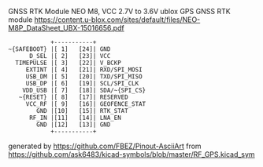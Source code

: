 GNSS RTK Module NEO M8, VCC 2.7V to 3.6V
ublox GPS GNSS RTK module
https://content.u-blox.com/sites/default/files/NEO-M8P_DataSheet_UBX-15016656.pdf


	            +-----------+
	~{SAFEBOOT} |[ 1]   [24]| GND
	      D_SEL |[ 2]   [23]| VCC
	  TIMEPULSE |[ 3]   [22]| V_BCKP
	     EXTINT |[ 4]   [21]| RXD/SPI_MOSI
	     USB_DM |[ 5]   [20]| TXD/SPI_MISO
	     USB_DP |[ 6]   [19]| SCL/SPI_CLK
	    VDD_USB |[ 7]   [18]| SDA/~{SPI_CS}
	   ~{RESET} |[ 8]   [17]| RESERVED
	     VCC_RF |[ 9]   [16]| GEOFENCE_STAT
	        GND |[10]   [15]| RTK_STAT
	      RF_IN |[11]   [14]| LNA_EN
	        GND |[12]   [13]| GND
	            +-----------+


generated by https://github.com/FBEZ/Pinout-AsciiArt from https://github.com/ask6483/kicad-symbols/blob/master/RF_GPS.kicad_sym